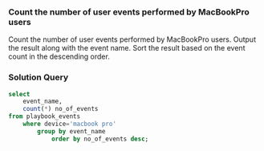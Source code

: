 ### Count the number of user events performed by MacBookPro users

Count the number of user events performed by MacBookPro users.
Output the result along with the event name.
Sort the result based on the event count in the descending order.


### Solution Query




```sql
select 
    event_name,
    count(*) no_of_events 
from playbook_events
    where device='macbook pro'
        group by event_name
            order by no_of_events desc;
```

